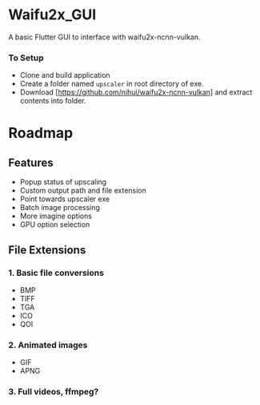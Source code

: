 # Waifu2x_GUI
A basic Flutter GUI to interface with waifu2x-ncnn-vulkan.


### To Setup
- Clone and build application
- Create a folder named `upscaler` in root directory of exe.
- Download [https://github.com/nihui/waifu2x-ncnn-vulkan] and extract contents into folder.


# Roadmap

## Features
- Popup status of upscaling
- Custom output path and file extension
- Point towards upscaler exe
- Batch image processing
- More imagine options
- GPU option selection


## File Extensions
### 1. Basic file conversions
- BMP 
- TIFF
- TGA
- ICO
- QOI

### 2. Animated images
- GIF
- APNG

### 3. Full videos, ffmpeg?

